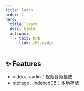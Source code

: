 ```yaml
---
title: learn
order: 1
hero:
  title: learn
  desc: html5
  actions:
    - text: 指南
      link: /h5/medio
---
```


## ✨ Features

* video、audio：视频音频播放
* storage、IndexedDB：本地存储